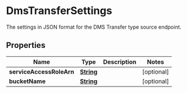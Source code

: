 

# DmsTransferSettings

 The settings in JSON format for the DMS Transfer type source endpoint. 

## Properties

| Name | Type | Description | Notes |
|------------ | ------------- | ------------- | -------------|
|**serviceAccessRoleArn** | [**String**](String.md) |  |  [optional] |
|**bucketName** | [**String**](String.md) |  |  [optional] |



